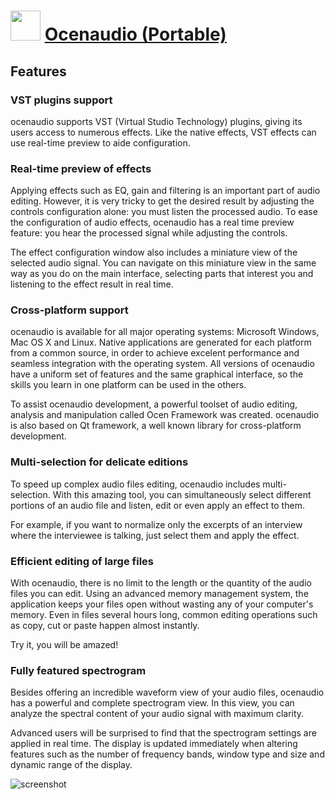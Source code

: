 ﻿# <img src="https://cdn.jsdelivr.net/gh/chtof/chocolatey-packages/automatic/ocenaudio.portable/ocenaudio.portable.png" width="48" height="48"/> [Ocenaudio (Portable)](https://chocolatey.org/packages/ocenaudio.portable)

## Features
### VST plugins support
ocenaudio supports VST (Virtual Studio Technology) plugins, giving its users access to numerous effects. Like the native effects, VST effects can use real-time preview to aide configuration.

### Real-time preview of effects
Applying effects such as EQ, gain and filtering is an important part of audio editing. However, it is very tricky to get the desired result by adjusting the controls configuration alone: you must listen the processed audio. To ease the configuration of audio effects, ocenaudio has a real time preview feature: you hear the processed signal while adjusting the controls.

The effect configuration window also includes a miniature view of the selected audio signal. You can navigate on this miniature view in the same way as you do on the main interface, selecting parts that interest you and listening to the effect result in real time.

### Cross-platform support
ocenaudio is available for all major operating systems: Microsoft Windows, Mac OS X and Linux. Native applications are generated for each platform from a common source, in order to achieve excelent performance and seamless integration with the operating system. All versions of ocenaudio have a uniform set of features and the same graphical interface, so the skills you learn in one platform can be used in the others.

To assist ocenaudio development, a powerful toolset of audio editing, analysis and manipulation called Ocen Framework was created. ocenaudio is also based on Qt framework, a well known library for cross-platform development.

### Multi-selection for delicate editions
To speed up complex audio files editing, ocenaudio includes multi-selection. With this amazing tool, you can simultaneously select different portions of an audio file and listen, edit or even apply an effect to them.

For example, if you want to normalize only the excerpts of an interview where the interviewee is talking, just select them and apply the effect.

### Efficient editing of large files
With ocenaudio, there is no limit to the length or the quantity of the audio files you can edit. Using an advanced memory management system, the application keeps your files open without wasting any of your computer's memory. Even in files several hours long, common editing operations such as copy, cut or paste happen almost instantly.

Try it, you will be amazed!

### Fully featured spectrogram
Besides offering an incredible waveform view of your audio files, ocenaudio has a powerful and complete spectrogram view. In this view, you can analyze the spectral content of your audio signal with maximum clarity.

Advanced users will be surprised to find that the spectrogram settings are applied in real time. The display is updated immediately when altering features such as the number of frequency bands, window type and size and dynamic range of the display.

![screenshot](https://cdn.jsdelivr.net/gh/chtof/chocolatey-packages/automatic/ocenaudio.portable/screenshot.png)